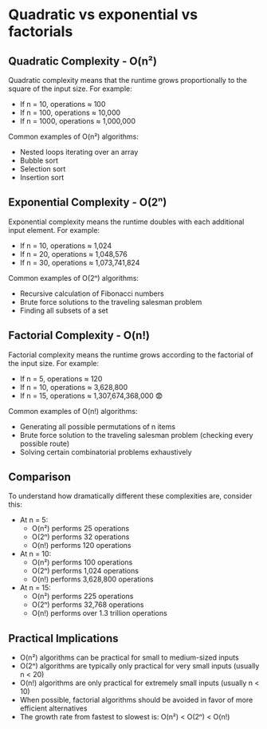 # Quadratic vs exponential vs factorials

## Quadratic Complexity - O(n²)

Quadratic complexity means that the runtime grows proportionally to the square of the input size. For example:

- If n = 10, operations ≈ 100
- If n = 100, operations ≈ 10,000
- If n = 1000, operations ≈ 1,000,000

Common examples of O(n²) algorithms:

- Nested loops iterating over an array
- Bubble sort
- Selection sort
- Insertion sort

## Exponential Complexity - O(2ⁿ)

Exponential complexity means the runtime doubles with each additional input element. For example:

- If n = 10, operations ≈ 1,024
- If n = 20, operations ≈ 1,048,576
- If n = 30, operations ≈ 1,073,741,824

Common examples of O(2ⁿ) algorithms:

- Recursive calculation of Fibonacci numbers
- Brute force solutions to the traveling salesman problem
- Finding all subsets of a set

## Factorial Complexity - O(n!)

Factorial complexity means the runtime grows according to the factorial of the input size. For example:

- If n = 5, operations ≈ 120
- If n = 10, operations ≈ 3,628,800
- If n = 15, operations ≈ 1,307,674,368,000 😨

Common examples of O(n!) algorithms:

- Generating all possible permutations of n items
- Brute force solution to the traveling salesman problem (checking every possible route)
- Solving certain combinatorial problems exhaustively

## Comparison

To understand how dramatically different these complexities are, consider this:

- At n = 5:
  - O(n²) performs 25 operations
  - O(2ⁿ) performs 32 operations
  - O(n!) performs 120 operations
- At n = 10:
  - O(n²) performs 100 operations
  - O(2ⁿ) performs 1,024 operations
  - O(n!) performs 3,628,800 operations
- At n = 15:
  - O(n²) performs 225 operations
  - O(2ⁿ) performs 32,768 operations
  - O(n!) performs over 1.3 trillion operations

## Practical Implications

- O(n²) algorithms can be practical for small to medium-sized inputs
- O(2ⁿ) algorithms are typically only practical for very small inputs (usually n < 20)
- O(n!) algorithms are only practical for extremely small inputs (usually n < 10)
- When possible, factorial algorithms should be avoided in favor of more efficient alternatives
- The growth rate from fastest to slowest is: O(n²) < O(2ⁿ) < O(n!)
